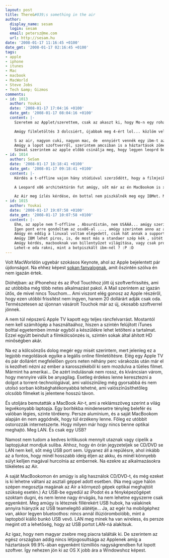 ```yaml
---
layout: post
title: There&#039;s something in the air
author:
  display_name: sesam
  login: sesam
  email: petersz@me.com
  url: http://sesam.hu
date: '2008-01-17 11:16:45 +0100'
date_gmt: '2008-01-17 02:16:45 +0100'
tags:
- apple
- iphone
- itunes
- Mac
- macbook
- MacWorld
- Steve Jobs
- Tech &amp; Gizmos
comments:
- id: 1013
  author: Youkai
  date: '2008-01-17 17:04:16 +0100'
  date_gmt: '2008-01-17 08:04:16 +0100'
  content: |-
    Szeretem az Applet/szerettem, csak az akaszt ki, hogy Mo-n egy rohadt nórmális hálózatott nem tudtak kialakítani. Nálunk valami bejruti bazáriárús cég az illetékes, s érdekes módon a magyar nettó árak pont megegyeznek az osztrák német mac shop bruttó áraival wtf ? :S. A szuper szervízről meg már nem is beszéljünk. Érdekes módon amikor rákerestn hogy Bécsben milyen boltokban van mac olyan diszkont árakat találtam, hogy az  osztrák mac shop elmehet.. igen oda, a magyarról meg ne is beszéljünk. A másik  ami miatt ki vagyok az apple-re,, hogy azt a ragyavert itunes-t nem tudja behozni... bár most már minek? nem hiszem, hogy lenne épeszű ember aki ezek után ott vásárolna, ami kell azt megveszem méshol.

    Amúgy filmletöltés 3 dolcsiért, újabbak meg 4-ért lol... közlöm veled, hogy a t-online kb 2 éve csinálja téka néven kb 500 pénz 24 h egy film, eddig csak számítógépen ment, full dvd minőségben, most már, hogy van ip-tv azon nyomják főleg.  hd-ban majd idény nyártól ösztől lesz akkor lesz az iptv hd itthon :D mondjuk csaz 720p de elég jó az a mostani szarok után.

    S az air, nagyon cuki, nagyon mac, de  ennyiért vennék egy ibm-t azt kb 8 órán át megy, mondjuk ha tényleg subnoti kell.
    Amúgy a lopot szoftverről, szerintem amcsiban is a háztartások zömében lopott a cucc, ami meg az osx jobb árát érinti érdektelen, nem megy fel csak mac-re, a vista sajna mindenre, de mondjuk ár /értékben mind kettőt le lehet húzni a wc, ha valamelyik újabb linux distrot nézük :)
    Szóval szerintem az apple előbb csinálja meg, hogy legyen leoprd ból osx86, akkor megveszem ,  vistáért nem vagyok hajlandó fizetni... még...
- id: 1014
  author: SeSam
  date: '2008-01-17 18:18:41 +0100'
  date_gmt: '2008-01-17 09:18:41 +0100'
  content: |-
    Kérdés a t-offline vajon hány stúdióval szerződött, hogy a filmjeiket DVD release után csaknem azonnal kihozhassa neten. ;)

    A Leopard x86 architektúrán fut amúgy, sőt már az én MacBookom is x86. Amire te gondolsz az az, hogy az Apple célhardveren kívül mást is támogasson, kb mint a Windows. Na ez nem fog megtörténni. Elveszne az egész Apple üzleti modellnek az értelme.

    Az Air meg ízlés kérdése, én bottal nem piszkálnék meg egy IBMet. Még mindig van kis piros... izé... az... a billzeten? :P
- id: 1015
  author: Youkai
  date: '2008-01-17 19:07:58 +0100'
  date_gmt: '2008-01-17 10:07:58 +0100'
  content: |-
    Ehm, az apple nem T-offline , Absurdistán, nem USÁÁÁ... amúgy szerintem ezen a téren annyira nem vagyunk elmaradottak...
    Igen pont erre gondoltam az osx86-al ..., amúgy szerintem anno az apple akkor csinálta a legnagyobb hülyeséget, amikor nem engedélyezte a klóngyártást 95 táján volt róla szó. Most már fillérekért volna mac kompatibilis cucc, ő meg fejlesztené, az osx, mondjuk akkor jönne ki, hogy a mac osx-e sem csoda, hanem célhardverre írt os, ami más vason, nem megy, és akkor kb ezt is olyan "szarnak" tartanák mint a windows-t
    Amúgy én eddig a linuxal voltam elégedett, csak hát annak a supportja 3party gyártók részéről :(... ezért nem figyel suse a gépemen vista helyet....
    Amúgy IBM lehet piros, is, de most más a standaer szép kék , sötét kék, amúgy elég jól össze vannak rakva.. én tapogattam macbookot Pesten a MM-ben, hát kissé a "Videoton proprímo computer" ugrott be róla ezzel a fehér kivitellel, meg a nagy gombokkal, de fekete az bejönne nekem is.
    Amúgy kérdés, macbooknak van billentyűzet világítása, vagy csak prónak és most már Air-nek ? S miért feláras a fekete, vagy lehet, kérni alapmodelt is feketén? mármint színben ?? Nem kéne nagyon a DVD író, inkább akku kellene a helyére.
    Lehet-e oda rakni, mint a botpiszkált ibm-nél ? :P :D
---
```


Volt MacWorldön ugyebár szokásos Keynote, ahol az Apple bejelentett pár újdonságot. Na ehhez képest [sokan fanyalognak](http://webisztan.blog.hu/2008/01/15/csalodast_okozott_az_apple), amit őszintén szólva én nem igazán értek.

Dióhéjban: az iPhonehoz és az iPod Touchhoz jött új szoftverfrissítés, ami az utóbbiba még több netes alkalmazást pakol. A Mail szerintem az igazán ütős, de mivel nincs Touchom... Ami viszont elég gonosz az Apple részéről, hogy ezen utóbbi frissítést nem ingyen, hanem 20 dollárárt adják csak oda. Természetesen az újonnan vásárolt Touchok már az új, okosabb szoftverrel jönnek.

A nem túl népszerű Apple TV kapott egy teljes ráncfelvarrást. Mostantól nem kell számítógép a használtaához, hiszen a szintén felújított iTunes bolttal egyetemben immár egyből a készülékre lehet letölteni a tartalmat. Ezzel együtt beindult a filmkölcsönzés is, szintén sokak által áhított HD minőségben akár.

Na ez a kölcsönzős dolog megér egy misét szerintem, mert jelenleg ez a legjobb megoldások egyike a legális online filmletöltésre. Elég egy Apple TV és pár dollárért megfelelően gyors neten néhány perc várakozás után már el is kezdheti nézni az ember a karosszékéből ki sem mozdulva a tűéles filmet. Mármint ha amerikai... De azért indulásnak nem rossz, és kíváncsian várom, hogy mennyire válik be anyagilag. Esetleg érdekes lenne keresztezni a dolgot a torrent-technológiával, ami valószínűleg még gyorsabbá és nem utolsó sorban költséghatékonyabbá tehetné, ami valószínűsíthetőleg olcsóbb filmeket is jelentene hosszú távon.

És utoljára bemutatták a MacBook Air-t, ami a reklámszöveg szerint a világ legvékonyabb laptopja. Egy borítékba mindenesetre tényleg belefér és valóban légies, szinte törékeny. Persze alumínium, és a saját MacBookom alapján én nem aggódnék, hogy túl érzékeny lenne. Főleg ez utóbbit ostorozzák internetszerte. Hogy milyen már hogy nincs benne optikai meghajtó. Meg LAN. És csak egy USB?

Namost nem tudom a kedves kritikusok mennyit utaznak vagy cipelik a laptopjukat mondjuk suliba. Ahhoz, hogy én órán jegyzeteljek se CD/DVD se LAN nem kell, sőt még USB port sem. Ugyanez áll a repülésre, ahol inkább az a fontos, hogy minél hosszabb ideig éljen az akku, és minél könnyebb súlyt kelljen magával hurcolnia az embernek. Na ezekre az alkalmazásokra tökéletes az Air.

A saját MacBookomon én amúgy is alig használok CD/DVD-t, és még ezeket is ki lehetne váltani az asztali géppel adott esetben. (Na meg ugye hálón szépen megosztja magának az Air a környező gépek optikai meghajtóit szükség esetén.) Az USB-be egyedül az iPodot és a fényképezőgépet szoktam dugni, és nem lenne nagy érvágás, ha nem lehetne egyszerre csak egyenként. Meg amúgy is léteznek fillérekért USB hubok, ha valakinek annyira hiányzik az USB teamelegítő alátétje... Ja, az egér ha mobilgéphez van, akkor legyen bluetoothos: nincs annál illúziórombolóbb, mint a laptopból kiálló bunkó USB vevő. LAN meg minek ha van wireless, és persze megint ott a lehetőség, hogy az USB portot LAN-ná alakítsuk.

Az igaz, hogy nem magyar zsebre meg piacra találták ki. De szerintem az egész országban addig nincs létjogosultsága az Applenek amíg a háztartások 99.9%-ában egyenként tízmilliós nagyságrendben fut lopott szoftver. Így nehezen jön ki az OS X jobb ára a Windowshoz képest.
